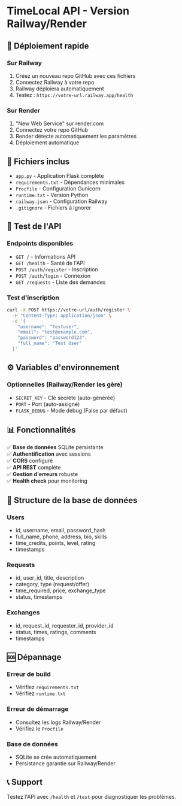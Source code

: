 # TimeLocal API - Version Railway/Render

## 🚀 Déploiement rapide

### Sur Railway
1. Créez un nouveau repo GitHub avec ces fichiers
2. Connectez Railway à votre repo
3. Railway déploiera automatiquement
4. Testez : `https://votre-url.railway.app/health`

### Sur Render
1. "New Web Service" sur render.com
2. Connectez votre repo GitHub
3. Render détecte automatiquement les paramètres
4. Déploiement automatique

## 📁 Fichiers inclus

- `app.py` - Application Flask complète
- `requirements.txt` - Dépendances minimales
- `Procfile` - Configuration Gunicorn
- `runtime.txt` - Version Python
- `railway.json` - Configuration Railway
- `.gitignore` - Fichiers à ignorer

## 🧪 Test de l'API

### Endpoints disponibles
- `GET /` - Informations API
- `GET /health` - Santé de l'API
- `POST /auth/register` - Inscription
- `POST /auth/login` - Connexion
- `GET /requests` - Liste des demandes

### Test d'inscription
```bash
curl -X POST https://votre-url/auth/register \
  -H "Content-Type: application/json" \
  -d '{
    "username": "testuser",
    "email": "test@example.com",
    "password": "password123",
    "full_name": "Test User"
  }'
```

## ⚙️ Variables d'environnement

### Optionnelles (Railway/Render les gère)
- `SECRET_KEY` - Clé secrète (auto-générée)
- `PORT` - Port (auto-assigné)
- `FLASK_DEBUG` - Mode debug (False par défaut)

## 📊 Fonctionnalités

✅ **Base de données** SQLite persistante  
✅ **Authentification** avec sessions  
✅ **CORS** configuré  
✅ **API REST** complète  
✅ **Gestion d'erreurs** robuste  
✅ **Health check** pour monitoring  

## 🔧 Structure de la base de données

### Users
- id, username, email, password_hash
- full_name, phone, address, bio, skills
- time_credits, points, level, rating
- timestamps

### Requests
- id, user_id, title, description
- category, type (request/offer)
- time_required, price, exchange_type
- status, timestamps

### Exchanges
- id, request_id, requester_id, provider_id
- status, times, ratings, comments
- timestamps

## 🆘 Dépannage

### Erreur de build
- Vérifiez `requirements.txt`
- Vérifiez `runtime.txt`

### Erreur de démarrage
- Consultez les logs Railway/Render
- Vérifiez le `Procfile`

### Base de données
- SQLite se crée automatiquement
- Persistance garantie sur Railway/Render

## 📞 Support

Testez l'API avec `/health` et `/test` pour diagnostiquer les problèmes.
